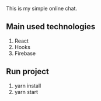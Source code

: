 This is my simple online chat.

## Main used technologies
1. React
2. Hooks
3. Firebase

## Run project 

1. yarn install
2. yarn start
